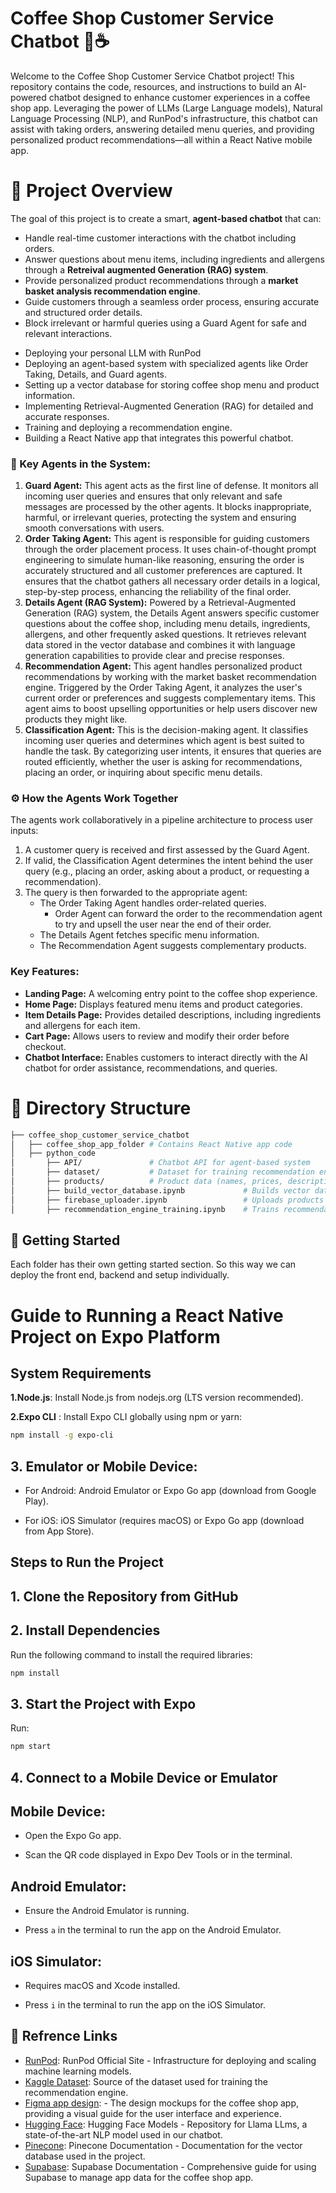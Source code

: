 # Coffee Shop Customer Service Chatbot 🚀☕️

Welcome to the Coffee Shop Customer Service Chatbot project! This repository contains the code, resources, and instructions to build an AI-powered chatbot designed to enhance customer experiences in a coffee shop app. Leveraging the power of LLMs (Large Language models), Natural Language Processing (NLP), and RunPod's infrastructure, this chatbot can assist with taking orders, answering detailed menu queries, and providing personalized product recommendations—all within a React Native mobile app.

# 🎯 Project Overview

The goal of this project is to create a smart, **agent-based chatbot** that can:

- Handle real-time customer interactions with the chatbot including orders.
- Answer questions about menu items, including ingredients and allergens through a **Retreival augmented Generation (RAG) system**.
- Provide personalized product recommendations through a **market basket analysis recommendation engine**.
- Guide customers through a seamless order process, ensuring accurate and structured order details.
- Block irrelevant or harmful queries using a Guard Agent for safe and relevant interactions.

* Deploying your personal LLM with RunPod
* Deploying an agent-based system with specialized agents like Order Taking, Details, and Guard agents.
* Setting up a vector database for storing coffee shop menu and product information.
* Implementing Retrieval-Augmented Generation (RAG) for detailed and accurate responses.
* Training and deploying a recommendation engine.
* Building a React Native app that integrates this powerful chatbot.

### 🤖 Key Agents in the System:

1. **Guard Agent:**
   This agent acts as the first line of defense. It monitors all incoming user queries and ensures that only relevant and safe messages are processed by the other agents. It blocks inappropriate, harmful, or irrelevant queries, protecting the system and ensuring smooth conversations with users.
2. **Order Taking Agent:**
   This agent is responsible for guiding customers through the order placement process. It uses chain-of-thought prompt engineering to simulate human-like reasoning, ensuring the order is accurately structured and all customer preferences are captured. It ensures that the chatbot gathers all necessary order details in a logical, step-by-step process, enhancing the reliability of the final order.
3. **Details Agent (RAG System):**
   Powered by a Retrieval-Augmented Generation (RAG) system, the Details Agent answers specific customer questions about the coffee shop, including menu details, ingredients, allergens, and other frequently asked questions. It retrieves relevant data stored in the vector database and combines it with language generation capabilities to provide clear and precise responses.
4. **Recommendation Agent:**
   This agent handles personalized product recommendations by working with the market basket recommendation engine. Triggered by the Order Taking Agent, it analyzes the user's current order or preferences and suggests complementary items. This agent aims to boost upselling opportunities or help users discover new products they might like.
5. **Classification Agent:**
   This is the decision-making agent. It classifies incoming user queries and determines which agent is best suited to handle the task. By categorizing user intents, it ensures that queries are routed efficiently, whether the user is asking for recommendations, placing an order, or inquiring about specific menu details.

### ⚙️ How the Agents Work Together

The agents work collaboratively in a pipeline architecture to process user inputs:

1. A customer query is received and first assessed by the Guard Agent.
2. If valid, the Classification Agent determines the intent behind the user query (e.g., placing an order, asking about a product, or requesting a recommendation).
3. The query is then forwarded to the appropriate agent:
   - The Order Taking Agent handles order-related queries.
     - Order Agent can forward the order to the recommendation agent to try and upsell the user near the end of their order.
   - The Details Agent fetches specific menu information.
   - The Recommendation Agent suggests complementary products.

### Key Features:

- **Landing Page:** A welcoming entry point to the coffee shop experience.
- **Home Page:** Displays featured menu items and product categories.
- **Item Details Page:** Provides detailed descriptions, including ingredients and allergens for each item.
- **Cart Page:** Allows users to review and modify their order before checkout.
- **Chatbot Interface:** Enables customers to interact directly with the AI chatbot for order assistance, recommendations, and queries.

# 📂 Directory Structure

```bash
├── coffee_shop_customer_service_chatbot
│   ├── coffee_shop_app_folder # Contains React Native app code
│   ├── python_code
│       ├── API/               # Chatbot API for agent-based system
│       ├── dataset/           # Dataset for training recommendation engine
│       ├── products/          # Product data (names, prices, descriptions, images)
│       ├── build_vector_database.ipynb             # Builds vector database for RAG model
│       ├── firebase_uploader.ipynb                 # Uploads products to Firebase
│       ├── recommendation_engine_training.ipynb    # Trains recommendation engine
```

## 🚀 Getting Started

Each folder has their own getting started section. So this way we can deploy the front end, backend and setup individually.

# Guide to Running a React Native Project on Expo Platform

## System Requirements

**1.Node.js**: Install Node.js from nodejs.org (LTS version recommended).

**2.Expo CLI** : Install Expo CLI globally using npm or yarn:

```bash
npm install -g expo-cli
```

## 3. Emulator or Mobile Device:

- For Android: Android Emulator or Expo Go app (download from Google Play).

- For iOS: iOS Simulator (requires macOS) or Expo Go app (download from App Store).

## Steps to Run the Project

## 1. Clone the Repository from GitHub

## 2. Install Dependencies

Run the following command to install the required libraries:

```bash
npm install
```

## 3. Start the Project with Expo

Run:

```bash
npm start
```

## 4. Connect to a Mobile Device or Emulator

## Mobile Device:

- Open the Expo Go app.

- Scan the QR code displayed in Expo Dev Tools or in the terminal.

## Android Emulator:

- Ensure the Android Emulator is running.

- Press `a` in the terminal to run the app on the Android Emulator.

## iOS Simulator:

- Requires macOS and Xcode installed.

- Press `i` in the terminal to run the app on the iOS Simulator.

## 🔗 Refrence Links

- [RunPod](https://rebrand.ly/Runpod-Abdullah): RunPod Official Site - Infrastructure for deploying and scaling machine learning models.
- [Kaggle Dataset](<[https://www.kaggle.com/datasets/ylchang/](https://www.kaggle.com/datasets/ylchang/coffee-shop-sample-data-1113)>): Source of the dataset used for training the recommendation engine.
- [Figma app design](<https://www.figma.com/design/PKEMJtsntUgQcN5xAIelkx/Coffee-Shop-Mobile-App-Design-(Community)?node-id=421-1221&node-type=FRAME&t=bakGV2g59KQ7cPBi-0>): - The design mockups for the coffee shop app, providing a visual guide for the user interface and experience.
- [Hugging Face](https://huggingface.co/meta-llama/Llama-3.1-8B-Instruct): Hugging Face Models - Repository for Llama LLms, a state-of-the-art NLP model used in our chatbot.
- [Pinecone](https://docs.pinecone.io/guides/get-started/quickstart): Pinecone Documentation - Documentation for the vector database used in the project.
- [Supabase](https://supabase.com/docs): Supabase Documentation - Comprehensive guide for using Supabase to manage app data for the coffee shop app.
